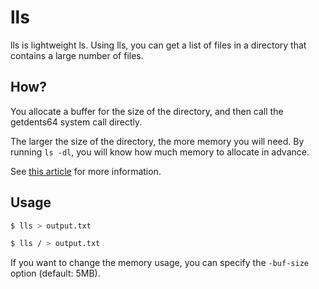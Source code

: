 # lls

lls is lightweight ls. Using lls, you can get a list of files in a directory that contains a large number of files.

## How?

You allocate a buffer for the size of the directory, and then call the getdents64 system call directly.

The larger the size of the directory, the more memory you will need. By running `ls -dl`, you will know how much memory to allocate in advance.

See [this article](http://be-n.com/spw/you-can-list-a-million-files-in-a-directory-but-not-with-ls.html) for more information.

## Usage

```sh
$ lls > output.txt

$ lls / > output.txt
```

If you want to change the memory usage, you can specify the `-buf-size` option (default: 5MB).

